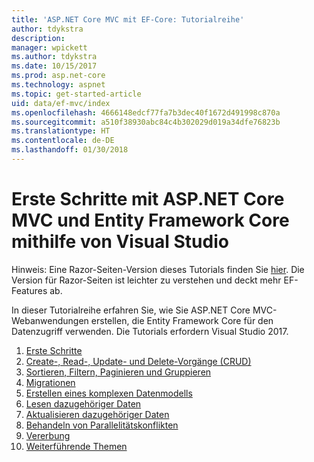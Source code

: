 ```yaml
---
title: 'ASP.NET Core MVC mit EF-Core: Tutorialreihe'
author: tdykstra
description: 
manager: wpickett
ms.author: tdykstra
ms.date: 10/15/2017
ms.prod: asp.net-core
ms.technology: aspnet
ms.topic: get-started-article
uid: data/ef-mvc/index
ms.openlocfilehash: 4666148edcf77fa7b3dec40f1672d491998c870a
ms.sourcegitcommit: a510f38930abc84c4b302029d019a34dfe76823b
ms.translationtype: HT
ms.contentlocale: de-DE
ms.lasthandoff: 01/30/2018
---
```

# <a name="getting-started-with-aspnet-core-mvc-and-entity-framework-core-using-visual-studio"></a>Erste Schritte mit ASP.NET Core MVC und Entity Framework Core mithilfe von Visual Studio

Hinweis: Eine Razor-Seiten-Version dieses Tutorials finden Sie [hier](xref:data/ef-rp/intro). Die Version für Razor-Seiten ist leichter zu verstehen und deckt mehr EF-Features ab.

In dieser Tutorialreihe erfahren Sie, wie Sie ASP.NET Core MVC-Webanwendungen erstellen, die Entity Framework Core für den Datenzugriff verwenden. Die Tutorials erfordern Visual Studio 2017.

1. [Erste Schritte](intro.md)
2. [Create-, Read-, Update- und Delete-Vorgänge (CRUD)](crud.md)
3. [Sortieren, Filtern, Paginieren und Gruppieren](sort-filter-page.md)
4. [Migrationen](migrations.md)
5. [Erstellen eines komplexen Datenmodells](complex-data-model.md)
6. [Lesen dazugehöriger Daten](read-related-data.md)
7. [Aktualisieren dazugehöriger Daten](update-related-data.md)
8. [Behandeln von Parallelitätskonflikten](concurrency.md)
9. [Vererbung](inheritance.md)
10. [Weiterführende Themen](advanced.md)
